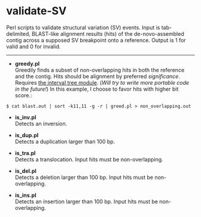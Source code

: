 # validate-SV

Perl scripts to validate structural variation (SV) events. Input is tab-delimited, BLAST-like alignment results (hits) of the de-novo-assembled contig across a supposed SV breakpoint onto a reference. Output is 1 for valid and 0 for invalid.
***
- __greedy.pl__ <br>
Greedily finds a subset of non-overlapping hits in both the reference and the contig. Hits should be alignment by preferred _significance_. Requires [the interval tree module](http://search.cpan.org/~benbooth/Set-IntervalTree-0.01/lib/Set/IntervalTree.pm). (*Will try to write more portable code in the future!*)
In this example, I choose to favor hits with higher bit score.:
```
$ cat blast.out | sort -k11,11 -g -r | greed.pl > non_overlapping.out
```

- __is_inv.pl__ <br>
Detects an inversion.

- __is_dup.pl__ <br>
Detects a duplication larger than 100 bp.

- __is_tra.pl__ <br>
Detects a translocation. Input hits must be non-overlapping.

- __is_del.pl__ <br>
Detects a deletion larger than 100 bp. Input hits must be non-overlapping.

- __is_ins.pl__ <br>
Detects an insertion larger than 100 bp. Input hits must be non-overlapping.


